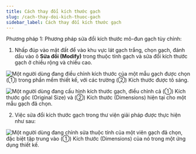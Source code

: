```yaml
---
title: Cách thay đổi kích thước gạch
slug: /cach-thay-doi-kich-thuoc-gach
sidebar_label: Cách thay đổi kích thước gạch
---
```


Phương pháp 1: Phương pháp sửa đổi kích thước mô-đun gạch tùy chỉnh:

1. Nhấp đúp vào mặt đất để vào khu vực lát gạch trắng, chọn gạch, đánh dấu vào ô **Sửa đổi (Modify)** trong thuộc tính gạch và sửa đổi kích thước gạch ở chiều rộng và chiều cao.

![Một người dùng đang điều chỉnh kích thước của một mẫu gạch được chọn (①) trong phần mềm thiết kế, với các trường (②) Kích thước được tô sáng.](https://storage.googleapis.com/jegavn_kb/images/0c7888eb-8703-46e9-8d4e-37d1646436f8.png)

![Một người dùng đang cấu hình kích thước gạch, điều chỉnh cả (①) Kích thước gốc (Original Size) và (②) Kích thước (Dimensions) hiện tại cho một mẫu gạch đã chọn.](https://storage.googleapis.com/jegavn_kb/images/c870bcb5-4970-4bf3-9096-4a044a5b1ab2.png)

2. Việc sửa đổi kích thước gạch trong thư viện giải pháp được thực hiện như sau:

![Một người dùng đang chỉnh sửa thuộc tính của một viên gạch đã chọn, đặc biệt tập trung vào (①) Kích thước (Dimensions) của nó trong một ứng dụng thiết kế.](https://storage.googleapis.com/jegavn_kb/images/4f1298a3-d8e6-4649-ab6c-bf4bdf2b4cec.png)